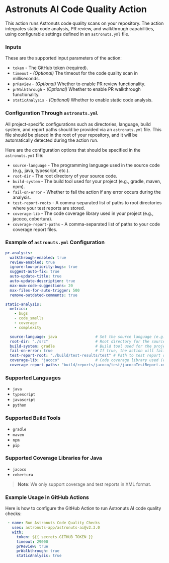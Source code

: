 # Astronuts AI Code Quality Action

This action runs Astronuts code quality scans on your repository. The action integrates static code analysis, PR review, and walkthrough capabilities, using configurable settings defined in an `astronuts.yml` file.

### Inputs

These are the supported input parameters of the action:

- `token` - The GitHub token (required).
- `timeout` - _(Optional)_ The timeout for the code quality scan in milliseconds.
- `prReview` - _(Optional)_ Whether to enable PR review functionality.
- `prWalkthrough` - _(Optional)_ Whether to enable PR walkthrough functionality.
- `staticAnalysis` - _(Optional)_ Whether to enable static code analysis.

### Configuration Through `astronuts.yml`

All project-specific configurations such as directories, language, build system, and report paths should be provided via an `astronuts.yml` file. This file should be placed in the root of your repository, and it will be automatically detected during the action run.

Here are the configuration options that should be specified in the `astronuts.yml` file:

- `source-language` - The programming language used in the source code (e.g., java, typescript, etc.).
- `root-dir` - The root directory of your source code.
- `build-system` - The build tool used for your project (e.g., gradle, maven, npm).
- `fail-on-error` - Whether to fail the action if any error occurs during the analysis.
- `test-report-roots` - A comma-separated list of paths to root directories where your test reports are stored.
- `coverage-lib` - The code coverage library used in your project (e.g., jacoco, cobertura).
- `coverage-report-paths` - A comma-separated list of paths to your code coverage report files.

### Example of `astronuts.yml` Configuration

```yaml
pr-analysis:
  walkthrough-enabled: true
  review-enabled: true
  ignore-low-priority-bugs: true
  suggest-auto-fix: true
  auto-update-title: true
  auto-update-description: true
  max-num-code-suggestions: 20
  max-files-for-auto-trigger: 500
  remove-outdated-comments: true

static-analysis:
  metrics:
    - bugs
    - code_smells
    - coverage
    - complexity

  source-language: java                 # Set the source language (e.g., java, typescript, etc.)
  root-dir: "./src"                     # Root directory for the source code
  build-system: gradle                  # Build tool used for the project (e.g., gradle, maven, npm)
  fail-on-error: true                   # If true, the action will fail if any error occurs
  test-report-root: "./build/test-results/test" # Path to test report directories
  coverage-lib: "jacoco"                # Code coverage library used (e.g., jacoco, cobertura)
  coverage-report-paths: "build/reports/jacoco/test/jacocoTestReport.xml"  # Comma-separated list of coverage report paths
```

### Supported Languages

- `java`
- `typescript`
- `javascript`
- `python`

### Supported Build Tools

- `gradle`
- `maven`
- `npm`
- `pip`

### Supported Coverage Libraries for Java

- `jacoco`
- `cobertura`

> **Note**: We only support coverage and test reports in XML format.

### Example Usage in GitHub Actions

Here is how to configure the GitHub Action to run Astronuts AI code quality checks:

```yaml
 - name: Run Astronuts Code Quality Checks
   uses: astronuts-app/astronuts-ai@v2.3.0
   with:
     token: ${{ secrets.GITHUB_TOKEN }}
     timeout: 29000
     prReview: true
     prWalkthrough: true
     staticAnalysis: true
```
